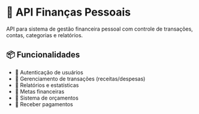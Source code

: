 # 🏦 API Finanças Pessoais

API para sistema de gestão financeira pessoal com controle de transações, contas, categorias e relatórios.

## 📦 Funcionalidades

- 🚧 Autenticação de usuários
- 🚧 Gerenciamento de transações (receitas/despesas)
- 🚧 Relatórios e estatísticas
- 🚧 Metas financeiras
- 🚧 Sistema de orçamentos
- 🚧 Receber pagamentos
